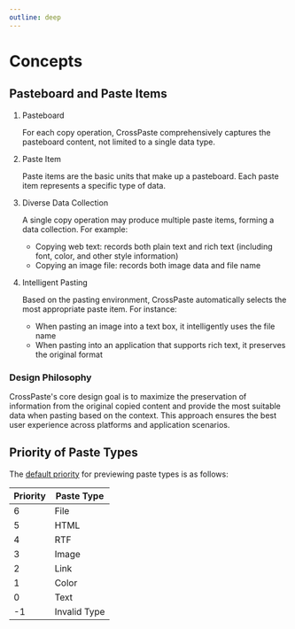 ```yaml
---
outline: deep
---
```


# Concepts

## Pasteboard and Paste Items

1. Pasteboard

   For each copy operation, CrossPaste comprehensively captures the pasteboard content, not limited to a single data type.

2. Paste Item

   Paste items are the basic units that make up a pasteboard. Each paste item represents a specific type of data.

3. Diverse Data Collection

   A single copy operation may produce multiple paste items, forming a data collection. For example:

    - Copying web text: records both plain text and rich text (including font, color, and other style information)
    - Copying an image file: records both image data and file name

4. Intelligent Pasting

   Based on the pasting environment, CrossPaste automatically selects the most appropriate paste item. For instance:

    - When pasting an image into a text box, it intelligently uses the file name
    - When pasting into an application that supports rich text, it preserves the original format

### Design Philosophy
CrossPaste's core design goal is to maximize the preservation of information from the original copied content and provide the most suitable data when pasting based on the context. This approach ensures the best user experience across platforms and application scenarios.

## Priority of Paste Types

The [default priority](https://github.com/CrossPaste/crosspaste-desktop/blob/main/composeApp/src/commonMain/kotlin/com/crosspaste/realm/paste/PasteType.kt) for previewing paste types is as follows:

| Priority | Paste Type   |
|----------|--------------|
| 6        | File         |
| 5        | HTML         |
| 4        | RTF          |
| 3        | Image        |
| 2        | Link         |
| 1        | Color        |
| 0        | Text         |
| -1       | Invalid Type |